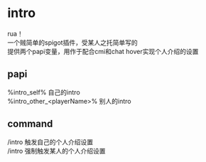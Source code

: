 # intro
rua！  
一个贼简单的spigot插件，受某人之托简单写的  
提供两个papi变量，用作于配合cmi和chat hover实现个人介绍的设置  

## papi  
%intro_self% 自己的intro  
%intro_other_\<playerName\>% 别人的intro  

## command
/intro 触发自己的个人介绍设置  
/intro <player> 强制触发某人的个人介绍设置  
